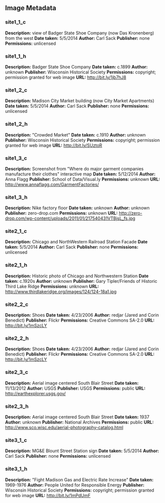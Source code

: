 ## Image Metadata

### site1_1_c
**Description:** view of Badger State Shoe Company (now Das Kronenberg) from the west
**Date taken:** 5/5/2014
**Author:** Carl Sack
**Publisher:** none
**Permissions:** unlicensed

### site1_1_h
**Description:** Badger State Shoe Company
**Date taken:** c.1899
**Author:** unknown
**Publisher:** Wisconsin Historical Society
**Permissions:** copyright; permission granted for web image
**URL:** http://bit.ly/1jb7hJ8

### site1_2_c
**Description:** Madison City Market building (now City Market Apartments)
**Date taken:** 5/5/2014
**Author:** Carl Sack
**Publisher:** none
**Permissions:** unlicensed

### site1_2_h
**Description:** "Crowded Market"
**Date taken:** c.1910
**Author:** unknown
**Publisher:** Wisconsin Historical Society
**Permissions:** copyright; permission granted for web image
**URL:** http://bit.ly/SUztoR

### site1_3_c
**Description:** Screenshot from "Where do major garment companies manufacture their clothes" interactive map
**Date taken:** 5/12/2014
**Author:** Anna Flagg
**Publisher:** School of Data/Visual.ly
**Permissions:** unknown
**URL:** http://www.annaflagg.com/GarmentFactories/

### site1_3_h
**Description:** Nike factory floor
**Date taken:** unknown
**Author:** unknown
**Publisher:** zero-drop.com
**Permissions:** unknown
**URL:** http://zero-drop.com/wp-content/uploads/2011/01/217540431VTBjsL_fs.jpg

### site2_1_c
**Description:** Chicago and NorthWestern Railroad Station Facade
**Date taken:** 5/5/2014
**Author:** Carl Sack
**Publisher:** none
**Permissions:** unlicensed

### site2_1_h
**Description:** Historic photo of Chicago and Northwestern Station
**Date taken:** c.1920s
**Author:** unknown
**Publisher:** Gary Tipler/Friends of Historic Third Lake Ridge
**Permissions:** unknown
**URL:** http://www.thirdlakeridge.org/images/124/124-18a1.jpg

### site2_2_c
**Description:** Shoes
**Date taken:** 4/23/2006
**Author:** redjar (Jared and Corin Benedict)
**Publisher:** Flickr
**Permissions:** Creative Commons SA-2.0
**URL:** http://bit.ly/1mSzcLY

### site2_2_h
**Description:** Shoes
**Date taken:** 4/23/2006
**Author:** redjar (Jared and Corin Benedict)
**Publisher:** Flickr
**Permissions:** Creative Commons SA-2.0
**URL:** http://bit.ly/1mSzcLY

### site2_3_c
**Description:** Aerial image centered South Blair Street
**Date taken:** 11/13/2012
**Author:** USGS
**Publisher:** USGS
**Permissions:** public
**URL:** http://earthexplorer.usgs.gov/

### site2_3_h
**Description:** Aerial image centered South Blair Street
**Date taken:** 1937
**Author:** unknown
**Publisher:** National Archives
**Permissions:** public
**URL:** http://www.sco.wisc.edu/aerial-photography-catalog.html

### site3_1_c
**Description:** MG&E Blount Street Station sign
**Date taken:** 5/5/2014
**Author:** Carl Sack
**Publisher:** none
**Permissions:** unlicensed

### site3_1_h
**Description:** "Fight Madison Gas and Electric Rate Increase"
**Date taken:** 1969-1976
**Author:** People United for Responsible Energy
**Publisher:** Wisconsin Historical Society
**Permissions:** copyright; permission granted for web image
**URL:** http://bit.ly/1mPdUmF

